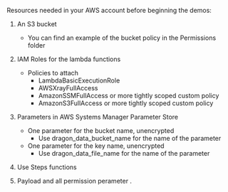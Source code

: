 Resources needed in your AWS account before beginning the demos:
1. An S3 bucket
    - You can find an example of the bucket policy in the Permissions folder
2. IAM Roles for the lambda functions
    - Policies to attach
        - LambdaBasicExecutionRole
        - AWSXrayFullAccess
        - AmazonSSMFullAccess or more tightly scoped custom policy
        - AmazonS3FullAccess or more tightly scoped custom policy
3. Parameters in AWS Systems Manager Parameter Store
    - One parameter for the bucket name, unencrypted
        -  Use dragon_data_bucket_name for the name of the parameter
    - One parameter for the key name, unencrypted
        - Use dragon_data_file_name for the name of the parameter
        
4. Use Steps functions

5. Payload and all permission perameter . 

